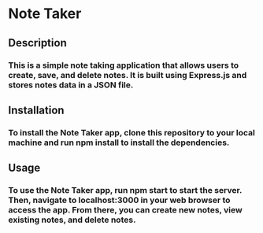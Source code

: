 # Note Taker

## Description
### This is a simple note taking application that allows users to create, save, and delete notes. It is built using Express.js and stores notes data in a JSON file.

## Installation
### To install the Note Taker app, clone this repository to your local machine and run npm install to install the dependencies.

## Usage
### To use the Note Taker app, run npm start to start the server. Then, navigate to localhost:3000 in your web browser to access the app. From there, you can create new notes, view existing notes, and delete notes.

